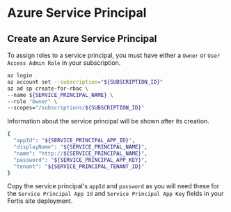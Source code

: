 # Azure Service Principal

## Create an Azure Service Principal

To assign roles to a service principal, you must have either a `Owner` or `User Access Admin Role` in your subscription.

```sh
az login
az account set --subscription="${SUBSCRIPTION_ID}"
az ad sp create-for-rbac \
--name ${SERVICE_PRINCIPAL_NAME} \
--role "Owner" \
--scopes="/subscriptions/${SUBSCRIPTION_ID}"
```

Information about the service principal will be shown after its creation.

```sh
{
  "appId": "${SERVICE_PRINCIPAL_APP_ID}",
  "displayName": "${SERVICE_PRINCIPAL_NAME}",
  "name": "http://${SERVICE_PRINCIPAL_NAME}",
  "password": "${SERVICE_PRINCIPAL_APP_KEY}",
  "tenant": "${SERVICE_PRINCIPAL_TENANT_ID}"
}
```

Copy the service principal's `appId` and `password` as you will need these for the `Service Principal App Id` and `Service Principal App Key` fields in your Fortis site deployment.